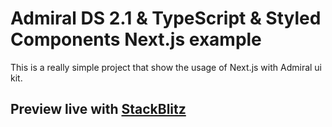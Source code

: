 # Admiral DS 2.1 & TypeScript & Styled Components Next.js example

This is a really simple project that show the usage of Next.js with Admiral ui kit.

## Preview live with [StackBlitz](https://stackblitz.com/github/DrUNE/nextjs-admiral?file=pages%2Findex.tsx)
